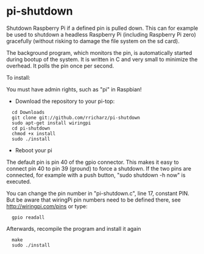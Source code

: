 # pi-shutdown
Shutdown Raspberry Pi if a defined pin is pulled down.
This can for example be used to shutdown a headless
Raspberry Pi (including Raspberry Pi zero) gracefully
(without risking to damage the file system on the sd card).

The background program, which monitors the pin, is automatically started
during bootup of the system. It is written in C and very small to minimize the
overhead. It polls the pin once per second.

To install:

You must have admin rights, such as "pi" in Raspbian!

- Download the repository to your pi-top:

```
  cd Downloads
  git clone git://github.com/rricharz/pi-shutdown
  sudo apt-get install wiringpi
  cd pi-shutdown
  chmod +x install
  sudo ./install
```

- Reboot your pi

The default pin is pin 40 of the gpio connector. This makes it easy to
connect pin 40 to pin 39 (ground) to force a shutdown. If the two pins
are connected, for example with a push button, "sudo shutdown -h now" is
executed.

You can change the pin number in "pi-shutdown.c", line 17, constant PIN. 
But be aware that wiringPi pin numbers need to be defined there, see
http://wiringpi.com/pins or type:
```
  gpio readall
```

Afterwards, recompile the program and install it again
```
  make
  sudo ./install
```
